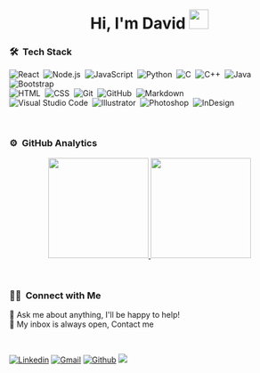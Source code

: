 <div align="center">
 <h1> Hi, I'm David <img src="https://media.giphy.com/media/hvRJCLFzcasrR4ia7z/giphy.gif" width="35px"></h1>
</div>

### 🛠 &nbsp;Tech Stack
![React](https://img.shields.io/badge/-React-05122A?style=flat&logo=react)&nbsp;
![Node.js](https://img.shields.io/badge/-Node.js-05122A?style=flat&logo=node.js)&nbsp;
![JavaScript](https://img.shields.io/badge/-JavaScript-05122A?style=flat&logo=javascript)&nbsp;
![Python](https://img.shields.io/badge/-Python-05122A?style=flat&logo=python)&nbsp;
![C](https://img.shields.io/badge/-C-05122A?style=flat&logo=C&logoColor=A8B9CC)&nbsp;
![C++](https://img.shields.io/badge/-C++-05122A?style=flat&logo=C%2B%2B&logoColor=00599C)&nbsp;
![Java](https://img.shields.io/badge/-Java-05122A?style=flat&logo=Java&logoColor=FFA518)&nbsp;
![Bootstrap](https://img.shields.io/badge/-Bootstrap-05122A?style=flat&logo=bootstrap&logoColor=563D7C)\
![HTML](https://img.shields.io/badge/-HTML-05122A?style=flat&logo=HTML5)&nbsp;
![CSS](https://img.shields.io/badge/-CSS-05122A?style=flat&logo=CSS3&logoColor=1572B6)&nbsp;
![Git](https://img.shields.io/badge/-Git-05122A?style=flat&logo=git)&nbsp;
![GitHub](https://img.shields.io/badge/-GitHub-05122A?style=flat&logo=github)&nbsp;
![Markdown](https://img.shields.io/badge/-Markdown-05122A?style=flat&logo=markdown)\
![Visual Studio Code](https://img.shields.io/badge/-Visual%20Studio%20Code-05122A?style=flat&logo=visual-studio-code&logoColor=007ACC)&nbsp;
![Illustrator](https://img.shields.io/badge/-Illustrator-05122A?style=flat&logo=adobe-illustrator)&nbsp;
![Photoshop](https://img.shields.io/badge/-Photoshop-05122A?style=flat&logo=adobe-photoshop)&nbsp;
![InDesign](https://img.shields.io/badge/-InDesign-05122A?style=flat&logo=adobe-indesign)

<br >

### ⚙️ &nbsp;GitHub Analytics
<div align="center">
<p align="center">
<a href="https://github.com/solanoed">
  <img height="180em" src="https://github-readme-stats-eight-theta.vercel.app/api?username=solanoed&show_icons=true&theme=algolia&include_all_commits=true&count_private=true"/>
  <img height="180em" src="https://github-readme-stats-eight-theta.vercel.app/api/top-langs/?username=solanoed&layout=compact&langs_count=8&theme=algolia"/>
</a>
</p>
</div>
<br>

### 🤝🏻 &nbsp;Connect with Me

💬 Ask me about anything, I'll be happy to help! <br>
💬 My inbox is always open, Contact me

<br>

[![Linkedin](https://img.shields.io/badge/-solanoed-blue?style=flat&logo=Linkedin&logoColor=white)](https://www.linkedin.com/in/solanoed)
[![Gmail](https://img.shields.io/badge/-solanoed-c14438?style=flat&logo=Gmail&logoColor=white)](https://mail.google.com/mail/?view=cm&fs=1&to=solanoed@uninorte.edu.co)
[![Github](https://img.shields.io/badge/-solanoed-black?style=flat&labelColor=black&logo=github&logoColor=white)](https://gitstats.me/solanoed)
<a href="https://instagram.com/nocra.designs"><img src="https://img.shields.io/badge/-@nocra designs-E4405F?style=flat&logo=Instagram&logoColor=white"/></a>
</div>

